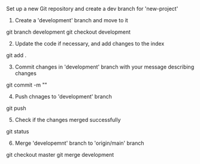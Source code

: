 Set up a new Git repository and create a dev branch for 'new-project'

1. Create a 'development' branch and move to it

git branch development
git checkout development

2. Update the code if necessary, and add changes to the index

git add .

3. Commit changes in 'development' branch with your message describing changes

git commit -m "<your message>"

4. Push chnages to 'development' branch

git push

5. Check if the changes merged successfully

git status

6. Merge 'developemnt' branch to 'origin/main' branch

git checkout master
git merge development